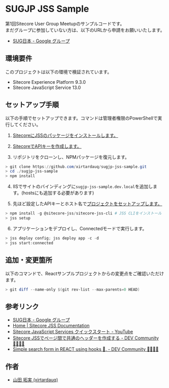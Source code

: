 # SUGJP JSS Sample
第1回Sitecore User Group Meetupのサンプルコードです。  
まだグループに参加していない方は、以下のURLから申請をお願いいたします。

- [SUG日本 - Google グループ](https://groups.google.com/forum/#!forum/sugnihon)

## 環境要件
このプロジェクトは以下の環境で検証されています。

- Sitecore Experience Platform 9.3.0
- Sitecore JavaScript Service 13.0

## セットアップ手順
以下の手順でセットアップできます。コマンドは管理者権限のPowerShellで実行してください。

1. [SitecoreにJSSのパッケージをインストールします。](https://jss.sitecore.com/docs/getting-started/jss-server-install#server-components-installation)

1. [SitecoreでAPIキーを作成します。](https://jss.sitecore.com/docs/techniques/graphql/graphql-overview#setting-up-sitecore-graphql)

1. リポジトリをクローンし、NPMパッケージを復元します。

```powershell
> git clone https://github.com/xirtardauq/sugjp-jss-sample.git
> cd ./sugjp-jss-sample
> npm install
```

4. IISでサイトのバインディングに`sugjp-jss-sample.dev.local`を追加します。(hostsにも追加する必要があります)

1. 先ほど設定したAPIキーとホスト名で[プロジェクトをセットアップします。](https://jss.sitecore.com/docs/getting-started/app-deployment#step-1-setup-connection-information)  

```powershell
> npm install -g @sitecore-jss/sitecore-jss-cli # JSS CLIをインストール
> jss setup
```

6. アプリケーションをデプロイし、Connectedモードで実行します。

```powershell
> jss deploy config; jss deploy app -c -d
> jss start:connected
```

## 追加・変更箇所
以下のコマンドで、Reactサンプルプロジェクトからの変更点をご確認いただけます。

```powershell
> git diff --name-only $(git rev-list --max-parents=0 HEAD)
```

## 参考リンク
- [SUG日本 - Google グループ](https://groups.google.com/forum/#!forum/sugnihon)
- [Home | Sitecore JSS Documentation](https://jss.sitecore.com/)
- [Sitecore JavaScript Services クイックスタート - YouTube](https://www.youtube.com/playlist?list=PL35wZQvLcxOisI2D_0VFpmjzd255StIwg)
- [Sitecore JSSでページ間で共通のヘッダーを作成する - DEV Community 👩‍💻👨‍💻](https://dev.to/xirtardauq/sitecore-jss-2k1p)
- [Simple search form in REACT using hooks 🔎. - DEV Community 👩‍💻👨‍💻](https://dev.to/asimdahall/simple-search-form-in-react-using-hooks-42pg)

## 作者
- [山田 拓実 (xirtardauq)](https://www.linkedin.com/in/xirtardauq/)
